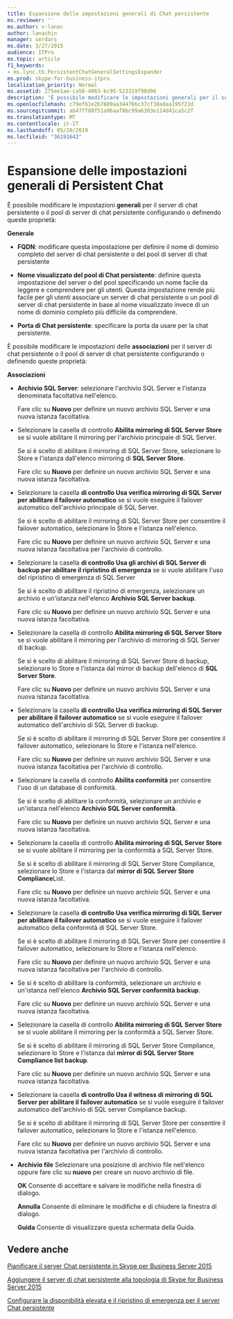 ```yaml
---
title: Espansione delle impostazioni generali di Chat persistente
ms.reviewer: ''
ms.author: v-lanac
author: lanachin
manager: serdars
ms.date: 3/27/2015
audience: ITPro
ms.topic: article
f1_keywords:
- ms.lync.tb.PersistentChatGeneralSettingsExpander
ms.prod: skype-for-business-itpro
localization_priority: Normal
ms.assetid: 275ee1ae-ca58-4963-bc95-523319f90d96
description: 'È possibile modificare le impostazioni generali per il server di chat persistente o il pool di server di chat persistente configurando o definendo queste proprietà:'
ms.openlocfilehash: c79ef61e2b7609aa344766c37cf38adaa195f23d
ms.sourcegitcommit: ab47ff88f51a96aaf8bc99a6303e114d41ca5c2f
ms.translationtype: MT
ms.contentlocale: it-IT
ms.lasthandoff: 05/20/2019
ms.locfileid: "36191642"
---
```

# <a name="persistent-chat-general-settings-expander"></a>Espansione delle impostazioni generali di Persistent Chat
 
È possibile modificare le impostazioni **generali** per il server di chat persistente o il pool di server di chat persistente configurando o definendo queste proprietà:
  
 **Generale**
  
- **FQDN**: modificare questa impostazione per definire il nome di dominio completo del server di chat persistente o del pool di server di chat persistente
    
- **Nome visualizzato del pool di Chat persistente**: definire questa impostazione del server o del pool specificando un nome facile da leggere e comprendere per gli utenti. Questa impostazione rende più facile per gli utenti associare un server di chat persistente o un pool di server di chat persistente in base al nome visualizzato invece di un nome di dominio completo più difficile da comprendere.
    
- **Porta di Chat persistente**: specificare la porta da usare per la chat persistente.
    
È possibile modificare le impostazioni delle **associazioni** per il server di chat persistente o il pool di server di chat persistente configurando o definendo queste proprietà:
  
 **Associazioni**
  
- **Archivio SQL Server**: selezionare l'archivio SQL Server e l'istanza denominata facoltativa nell'elenco.
    
    Fare clic su **Nuovo** per definire un nuovo archivio SQL Server e una nuova istanza facoltativa.
    
- Selezionare la casella di controllo **Abilita mirroring di SQL Server Store** se si vuole abilitare il mirroring per l'archivio principale di SQL Server.
    
    Se si è scelto di abilitare il mirroring di SQL Server Store, selezionare lo Store e l'istanza dall'elenco mirroring di **SQL Server Store**.
    
    Fare clic su **Nuovo** per definire un nuovo archivio SQL Server e una nuova istanza facoltativa.
    
- Selezionare la casella **di controllo Usa verifica mirroring di SQL Server per abilitare il failover automatico** se si vuole eseguire il failover automatico dell'archivio principale di SQL Server.
    
    Se si è scelto di abilitare il mirroring di SQL Server Store per consentire il failover automatico, selezionare lo Store e l'istanza nell'elenco.
    
    Fare clic su **Nuovo** per definire un nuovo archivio SQL Server e una nuova istanza facoltativa per l'archivio di controllo.
    
- Selezionare la casella **di controllo Usa gli archivi di SQL Server di backup per abilitare il ripristino di emergenza** se si vuole abilitare l'uso del ripristino di emergenza di SQL Server
    
    Se si è scelto di abilitare il ripristino di emergenza, selezionare un archivio e un'istanza nell'elenco **Archivio SQL Server backup**.
    
    Fare clic su **Nuovo** per definire un nuovo archivio SQL Server e una nuova istanza facoltativa.
    
- Selezionare la casella di controllo **Abilita mirroring di SQL Server Store** se si vuole abilitare il mirroring per l'archivio di mirroring di SQL Server di backup.
    
    Se si è scelto di abilitare il mirroring di SQL Server Store di backup, selezionare lo Store e l'istanza dal mirror di backup dell'elenco di **SQL Server Store**.
    
    Fare clic su **Nuovo** per definire un nuovo archivio SQL Server e una nuova istanza facoltativa.
    
- Selezionare la casella **di controllo Usa verifica mirroring di SQL Server per abilitare il failover automatico** se si vuole eseguire il failover automatico dell'archivio di SQL Server di backup.
    
    Se si è scelto di abilitare il mirroring di SQL Server Store per consentire il failover automatico, selezionare lo Store e l'istanza nell'elenco.
    
    Fare clic su **Nuovo** per definire un nuovo archivio SQL Server e una nuova istanza facoltativa per l'archivio di controllo.
    
- Selezionare la casella di controllo **Abilita conformità** per consentire l'uso di un database di conformità.
    
    Se si è scelto di abilitare la conformità, selezionare un archivio e un'istanza nell'elenco **Archivio SQL Server conformità**.
    
    Fare clic su **Nuovo** per definire un nuovo archivio SQL Server e una nuova istanza facoltativa.
    
- Selezionare la casella di controllo **Abilita mirroring di SQL Server Store** se si vuole abilitare il mirroring per la conformità a SQL Server Store.
    
    Se si è scelto di abilitare il mirroring di SQL Server Store Compliance, selezionare lo Store e l'istanza dal **mirror di SQL Server Store Compliance**List.
    
    Fare clic su **Nuovo** per definire un nuovo archivio SQL Server e una nuova istanza facoltativa.
    
- Selezionare la casella **di controllo Usa verifica mirroring di SQL Server per abilitare il failover automatico** se si vuole eseguire il failover automatico della conformità di SQL Server Store.
    
    Se si è scelto di abilitare il mirroring di SQL Server Store per consentire il failover automatico, selezionare lo Store e l'istanza nell'elenco.
    
    Fare clic su **Nuovo** per definire un nuovo archivio SQL Server e una nuova istanza facoltativa per l'archivio di controllo.
    
- Se si è scelto di abilitare la conformità, selezionare un archivio e un'istanza nell'elenco **Archivio SQL Server conformità backup**.
    
    Fare clic su **Nuovo** per definire un nuovo archivio SQL Server e una nuova istanza facoltativa.
    
- Selezionare la casella di controllo **Abilita mirroring di SQL Server Store** se si vuole abilitare il mirroring per la conformità a SQL Server Store.
    
    Se si è scelto di abilitare il mirroring di SQL Server Store Compliance, selezionare lo Store e l'istanza dal **mirror di SQL Server Store Compliance list backup**.
    
    Fare clic su **Nuovo** per definire un nuovo archivio SQL Server e una nuova istanza facoltativa.
    
- Selezionare la casella **di controllo Usa il witness di mirroring di SQL Server per abilitare il failover automatico** se si vuole eseguire il failover automatico dell'archivio di SQL server Compliance backup.
    
    Se si è scelto di abilitare il mirroring di SQL Server Store per consentire il failover automatico, selezionare lo Store e l'istanza nell'elenco.
    
    Fare clic su **Nuovo** per definire un nuovo archivio SQL Server e una nuova istanza facoltativa per l'archivio di controllo.
    
- **Archivio file** Selezionare una posizione di archivio file nell'elenco oppure fare clic su **nuovo** per creare un nuovo archivio di file.
    
  **OK** Consente di accettare e salvare le modifiche nella finestra di dialogo.
  
  **Annulla** Consente di eliminare le modifiche e di chiudere la finestra di dialogo.
  
  **Guida** Consente di visualizzare questa schermata della Guida.
  
## <a name="see-also"></a>Vedere anche

[Pianificare il server Chat persistente in Skype per Business Server 2015](../../plan-your-deployment/persistent-chat-server/persistent-chat-server.md)
  
[Aggiungere il server di chat persistente alla topologia di Skype for Business Server 2015](../../deploy/deploy-persistent-chat-server/add-persistent-chat-server.md)
  
[Configurare la disponibilità elevata e il ripristino di emergenza per il server Chat persistente](../../deploy/deploy-persistent-chat-server/configure-hadr-for-persistent-chat.md)
